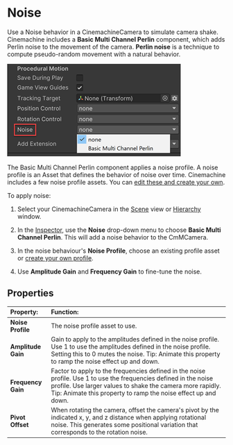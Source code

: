 # Noise

Use a Noise behavior in a CinemachineCamera to simulate camera shake. Cinemachine includes a __Basic Multi Channel Perlin__ component, which adds Perlin noise to the movement of the camera. __Perlin noise__ is a technique to compute pseudo-random movement with a natural behavior.

![Choosing the Basic Multi Channel Perlin component to add camera noise](images/CinemachineBasicMultiChannelPerlin.png)

The Basic Multi Channel Perlin component applies a noise profile. A noise profile is an Asset that defines the behavior of noise over time. Cinemachine includes a few noise profile assets. You can [edit these and create your own](CinemachineNoiseProfiles.md).

To apply noise:

1. Select your CinemachineCamera in the [Scene](https://docs.unity3d.com/Manual/UsingTheSceneView.html) view or [Hierarchy](https://docs.unity3d.com/Manual/Hierarchy.html) window.

2. In the [Inspector](https://docs.unity3d.com/Manual/UsingTheInspector.html), use the  __Noise__ drop-down menu to choose __Basic Multi Channel Perlin__.  This will add a noise behavior to the CmMCamera.

3. In the noise behaviour's __Noise Profile__, choose an existing profile asset or [create your own profile](CinemachineNoiseProfiles.md).

4. Use __Amplitude Gain__ and __Frequency Gain__ to fine-tune the noise.

## Properties

| **Property:** | **Function:** |
|:---|:---|
| __Noise Profile__ | The noise profile asset to use.|
| __Amplitude Gain__ | Gain to apply to the amplitudes defined in the noise profile. Use 1 to use the amplitudes defined in the noise profile. Setting this to 0 mutes the noise. Tip: Animate this property to ramp the noise effect up and down.|
| __Frequency Gain__ | Factor to apply to the frequencies defined in the noise profile. Use 1 to use the frequencies defined in the noise profile. Use larger values to shake the camera more rapidly. Tip: Animate this property to ramp the noise effect up and down. |
| __Pivot Offset__ | When rotating the camera, offset the camera's pivot by the indicated x, y, and z distance when applying rotational noise. This generates some positional variation that corresponds to the rotation noise. |



